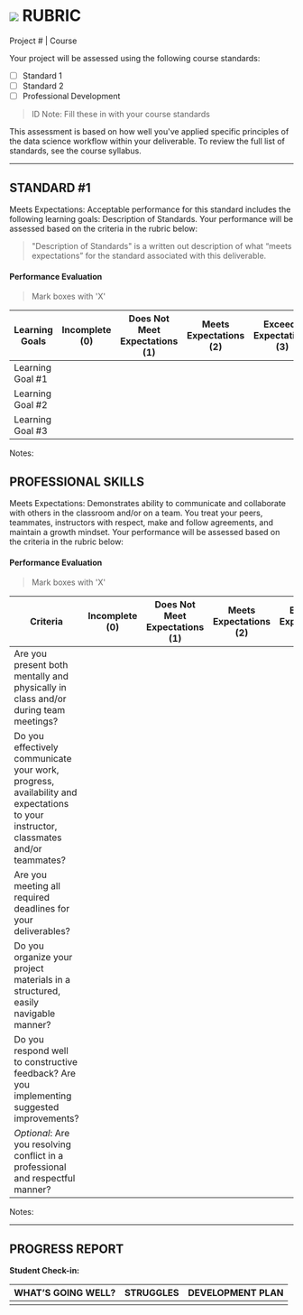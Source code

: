 # ![](https://ga-dash.s3.amazonaws.com/production/assets/logo-9f88ae6c9c3871690e33280fcf557f33.png) RUBRIC
Project # | Course	 	 						

Your project will be assessed using the following course standards:
					
- [ ] Standard 1
- [ ] Standard 2
- [ ] Professional Development

> ID Note: Fill these in with your course standards				

This assessment is based on how well you've applied specific principles of the data science workflow within your deliverable. To review the full list of standards, see the course syllabus.

---

## STANDARD #1
Meets Expectations: Acceptable performance for this standard includes the following learning goals: Description of Standards. Your performance will be assessed based on the criteria in the rubric below:

> "Description of Standards" is a written out description of what “meets expectations” for the standard associated with this deliverable.

#### Performance Evaluation
> Mark boxes with 'X'

| Learning Goals | Incomplete (0) | Does Not Meet Expectations (1) | Meets Expectations (2) | Exceeds Expectations (3) |
|---|---|---|---|---|
| Learning Goal #1 | | | | |
| Learning Goal #2 | | | | |
| Learning Goal #3 | | | | |

Notes:


## PROFESSIONAL SKILLS
Meets Expectations: Demonstrates ability to communicate and collaborate with others in the classroom and/or on a team. You treat your peers, teammates, instructors with respect, make and follow agreements, and maintain a growth mindset. Your performance will be assessed based on the criteria in the rubric below:

#### Performance Evaluation
> Mark boxes with 'X'

| Criteria | Incomplete (0) | Does Not Meet Expectations (1) | Meets Expectations (2) | Exceeds Expectations (3) |
|---|---|---|---|---|
| Are you present both mentally and physically in class and/or during team meetings? | | | | |
| Do you effectively communicate your work, progress, availability and expectations to your instructor, classmates and/or teammates? | | | | |
| Are you meeting all required deadlines for your deliverables? | | | | |
| Do you organize your project materials in a structured, easily navigable manner? | | | | |
| Do you respond well to constructive feedback? Are you implementing suggested improvements? | | | | |
| *Optional*: Are you resolving conflict in a professional and respectful manner? | | | | |
Notes:

---

## PROGRESS REPORT
**Student Check-in:**

|WHAT’S GOING WELL?|STRUGGLES|DEVELOPMENT PLAN|
|---|---|---|
| | | |

